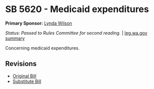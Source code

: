 # SB 5620 - Medicaid expenditures
**Primary Sponsor:** [Lynda Wilson](/person/leg/lynda.wilson.md)

*Status: Passed to Rules Committee for second reading.* | [leg.wa.gov summary](https://app.leg.wa.gov/billsummary?BillNumber=5620&Year=2021)

Concerning medicaid expenditures.

## Revisions
* [Original Bill](1/)
* [Substitute Bill](S/)